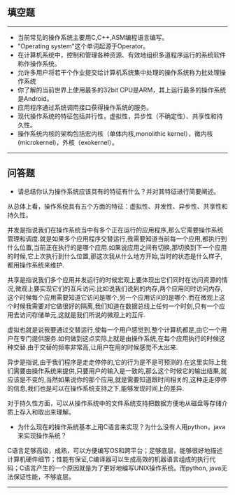 ## 填空题

---
* 当前常见的操作系统主要用C,C++,ASM编程语言编写。
* "Operating system"这个单词起源于Operator。
* 在计算机系统中，控制和管理各种资源、有效地组织多道程序运行的系统软件称作操作系统。
* 允许多用户将若干个作业提交给计算机系统集中处理的操作系统称为批处理操作系统
* 你了解的当前世界上使用最多的32bit CPU是ARM，其上运行最多的操作系统是Android。
* 应用程序通过系统调用接口获得操作系统的服务。
* 现代操作系统的特征包括并行性，虚拟性，异步性（不确定性）、共享性和持久性。
* 操作系统内核的架构包括宏内核（单体内核,monolithic kernel），微内核(microkernel)，外核（exokernel）。


---
## 问答题

- 请总结你认为操作系统应该具有的特征有什么？并对其特征进行简要阐述。

从总体上看，操作系统具有五个方面的特征：虚拟性、并发性、异步性、共享性和持久性。

并发是指说我们在操作系统当中有多个正在运行的应用程序,那么它需要操作系统管理和调度.就是如果多个应用程序交替运行,我需要知道当前每一个应用,都执行到什么位置,当前正在执行的是哪个应用.如果说应用之间有切换,那切换到下一个应用的时候,它上次执行到什么位置,那这次我从什么地方开始,当时的状态是什么样子,都用操作系统来维护.

共享是指说我们多个应用并发运行的时候宏观上要体现出它们同时在访问资源的情况,微观上要实现它们的互斥访问.比如说我们说到的内存,两个应用同时访问内存,这个时候每个应用需要知道它访问是哪个,另一个应用访问的是哪个.而在微观上这个时候我需要对它做很好的隔离,我们知道在数据总线上任何一个时刻,只有一个应用去访问存储单元,这就是我们所说的微观上的互斥.

虚拟也就是说我要通过交替运行,使每一个用户感觉到,整个计算机都是,由它一个用户在专门提供服务.如何做到这点实际上就是由操作系统,在每个应用执行的时候这种交替.由于交替的频率非常高,让用户在用的时候感觉不太出来.

异步是指说,由于我们程序是走走停停的,它的行为是不是可预测的.在这里实际上我们需要由操作系统来提供,只要用户的输入是一致的,那么这个时候它的输出结果,就应该是不变的,当然如果说你的那个应用,就是需要知道跟时间相关的,这种走走停停的信息,我们也是可以在操作系统支持之下,能够发现时间上的差异.

对于持久性方面，可以从操作系统中的文件系统支持把数据方便地从磁盘等存储介质上存入和取出来理解。


- 为什么现在的操作系统基本上用C语言来实现？为什么没有人用python，java来实现操作系统？


C语言足够高级，成熟，可以方便编写OS和跨平台；足够底层，能够很好地描述计算机硬件细节；性能有保证,C编译器可以生成高效的机器语言组成的执行代码；C语言产生的一个原因就是为了更好地编写UNIX操作系统。而python, java无法保证性能，不够底层。

---
